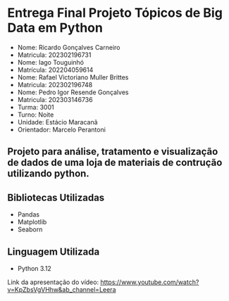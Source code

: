 # Entrega Final Projeto Tópicos de Big Data em Python

- Nome: Ricardo Gonçalves Carneiro
- Matricula: 202302196731
- Nome: Iago Touguinhó
- Matrícula: 202204059614
- Nome: Rafael Victoriano Muller Brittes 
- Matricula: 202302196748
- Nome: Pedro Igor Resende Gonçalves
- Matricula: 202303146736
- Turma: 3001
- Turno: Noite
- Unidade: Estácio Maracanã
- Orientador: Marcelo Perantoni

## Projeto para análise, tratamento e visualização de dados de uma loja de materiais de contrução utilizando python.

## Bibliotecas Utilizadas

- Pandas
- Matplotlib
- Seaborn

## Linguagem Utilizada
- Python 3.12

Link da apresentação do vídeo: https://www.youtube.com/watch?v=KpZbsVgVHhw&ab_channel=Leera
